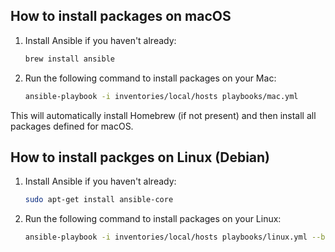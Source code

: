 ## How to install packages on macOS

1. Install Ansible if you haven't already:
   ```sh
   brew install ansible
   ```

2. Run the following command to install packages on your Mac:
   ```sh
   ansible-playbook -i inventories/local/hosts playbooks/mac.yml
   ```

This will automatically install Homebrew (if not present) and then install all packages defined for macOS.

## How to install packges on Linux (Debian)

1. Install Ansible if you haven't already:
   ```sh
   sudo apt-get install ansible-core
   ```

2. Run the following command to install packages on your Linux:
   ```sh
   ansible-playbook -i inventories/local/hosts playbooks/linux.yml --become --ask-become-pass
   ```